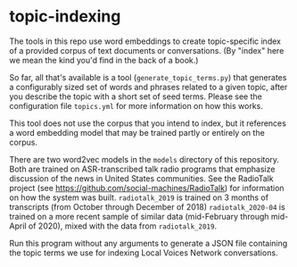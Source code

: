 # topic-indexing

The tools in this repo use word embeddings to create topic-specific index of a provided corpus of text documents
or conversations.  (By "index" here we mean the kind you'd find in the back of a book.)

So far, all that's available is a tool (`generate_topic_terms.py`) that generates a configurably 
sized set of words and phrases related to a given topic, after you describe the topic with a short
set of seed terms.  Please see the configuration file `topics.yml` for more information on how this works.

This tool does not use the corpus that you intend to index, but it
references a word embedding model that may be trained partly or entirely on the corpus.  

There are two word2vec models in the `models` directory of this repository.   Both are trained on
ASR-transcribed talk radio programs that emphasize discussion of the news in United States communities.
See the RadioTalk project (see https://github.com/social-machines/RadioTalk) for information
on how the system was built.
`radiotalk_2019` is trained on 3 months of transcripts (from October through December of 2018)
`radiotalk_2020-04` is trained on a more recent sample of similar
data (mid-February through mid-April of 2020), mixed with the data from `radiotalk_2019`.

Run this program without any arguments to generate a JSON file containing the topic terms we
use for indexing Local Voices Network conversations.
